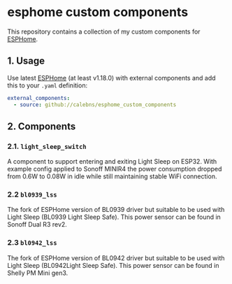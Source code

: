 # esphome custom components

This repository contains a collection of my custom components
for [ESPHome](https://esphome.io/).

## 1. Usage

Use latest [ESPHome](https://esphome.io/) (at least v1.18.0)
with external components and add this to your `.yaml` definition:

```yaml
external_components:
  - source: github://calebns/esphome_custom_components
```

## 2. Components

### 2.1. `light_sleep_switch`

A component to support entering and exiting Light Sleep on ESP32.
With example config applied to Sonoff MINIR4 the power consumption dropped from 0.6W to 0.08W in idle while still maintaining stable WiFi connection.

### 2.2 `bl0939_lss`

The fork of ESPHome version of BL0939 driver but suitable to be used with Light Sleep (BL0939 Light Sleep Safe).
This power sensor can be found in Sonoff Dual R3 rev2.

### 2.3 `bl0942_lss`

The fork of ESPHome version of BL0942 driver but suitable to be used with Light Sleep (BL0942Light Sleep Safe).
This power sensor can be found in Shelly PM Mini gen3.
